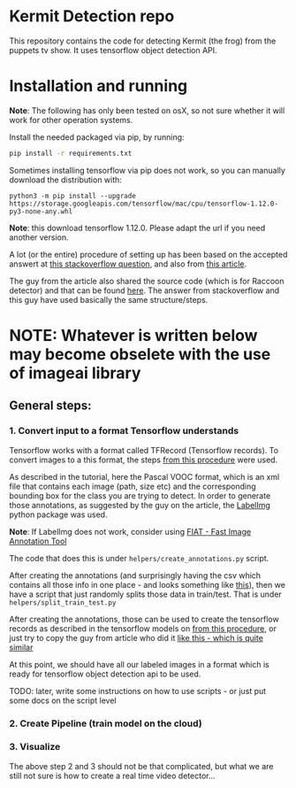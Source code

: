 # Kermit Detection repo

This repository contains the code for detecting Kermit (the frog) from
the puppets tv show. It uses tensorflow object detection API.


# Installation and running

**Note**: The following has only been tested on osX, so not sure whether
it will work for other operation systems.

Install the needed packaged via pip, by running:

```bash
pip install -r requirements.txt
```

Sometimes installing tensorflow via pip does not work, so you
can manually download the distribution with:

```
python3 -m pip install --upgrade https://storage.googleapis.com/tensorflow/mac/cpu/tensorflow-1.12.0-py3-none-any.whl
```

**Note**: this download tensorflow 1.12.0. Please adapt the url if you need
another version.


A lot (or the entire) procedure of setting up has been based on the accepted answert
at [this stackoverflow question](https://stackoverflow.com/questions/44973184/train-tensorflow-object-detection-on-own-dataset),
and also from [this article](https://towardsdatascience.com/how-to-train-your-own-object-detector-with-tensorflows-object-detector-api-bec72ecfe1d9).

The guy from the article also shared the source code (which is for Raccoon detector)
and that can be found [here](https://github.com/datitran/raccoon_dataset). The answer
from stackoverflow and this guy have used basically the same structure/steps.

# NOTE: Whatever is written below may become obselete with the use of imageai library

## General steps:

### 1. Convert input to a format Tensorflow understands

Tensorflow works with a format called TFRecord (Tensorflow records). To convert
images to a this format, the steps [from this procedure](https://github.com/tensorflow/models/blob/master/research/object_detection/g3doc/using_your_own_dataset.md) were used.

As described in the tutorial, here the Pascal VOOC format, which is an xml file that
contains each image (path, size etc) and the corresponding bounding box for the
class you are trying to detect. In order to generate those annotations, as suggested
by the guy on the article, the [LabelImg](https://github.com/tzutalin/labelImg) python
package was used.

**Note**: If LabelImg does not work, consider using [FIAT - Fast Image Annotation Tool](https://github.com/christopher5106/FastAnnotationTool)

The code that does this is under `helpers/create_annotations.py` script.

After creating the annotations (and surprisingly having the csv which contains all those info in one place - and looks
something like [this](https://github.com/datitran/raccoon_dataset/blob/master/data/raccoon_labels.csv)), then we have a script that just
randomly splits those data in train/test. That is under `helpers/split_train_test.py`

After creating the annotations, those can be used to create the tensorflow records as
described in the tensorflow models on [from this procedure](https://github.com/tensorflow/models/blob/master/research/object_detection/g3doc/using_your_own_dataset.md),
or just try to copy the guy from article who did it [like this - which is quite similar](https://github.com/datitran/raccoon_dataset/blob/master/generate_tfrecord.py)

At this point, we should have all our labeled images in a format which is ready for
tensorflow object detection api to be used.

TODO: later, write some instructions on how to use scripts - or just put some docs on the script level

### 2. Create Pipeline (train model on the cloud)

### 3. Visualize

The above step 2 and 3 should not be that complicated, but what we are still not sure is how
to create a real time video detector...